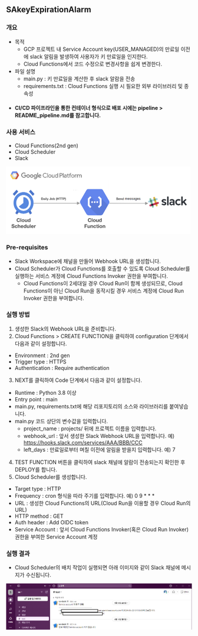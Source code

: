 ## **SAkeyExpirationAlarm**

### 개요
- 목적
  * GCP 프로젝트 내 Service Account key(USER_MANAGED)의 만료일 이전에 slack 알림을 발생하여 사용자가 키 만료일을 인지한다.
  * Cloud Functions에서 코드 수정으로 변경사항을 쉽게 변경한다.
- 파일 설명
  * main.py : 키 만료일을 계산한 후 slack 알람을 전송
  * requirements.txt : Cloud Functions 실행 시 필요한 외부 라이브러리 및 종속성
- #### CI/CD 파이프라인을 통한 컨테이너 형식으로 배포 시에는 pipeline > README_pipeline.md를 참고합니다.

### 사용 서비스
- Cloud Functions(2nd gen)
- Cloud Scheduler
- Slack</br>
<img src="./images/functions.png" width="500"/>

### Pre-requisites
- Slack Workspace에 채널을 만들어 Webhook URL을 생성합니다.
- Cloud Scheduler가 Cloud Functions를 호출할 수 있도록 Cloud Scheduler를 실행하는 서비스 계정에 Cloud Functions Invoker 권한을 부여합니다.
  - Cloud Functions이 2세대일 경우 Cloud Run이 함께 생성되므로, Cloud Functions이 아닌 Cloud Run을 동작시킬 경우 서비스 계정에 Cloud Run Invoker 권한을 부여합니다.

### 실행 방법
1. 생성한 Slack의 Webhook URL을 준비합니다.
2. Cloud Functions > CREATE FUNCTION을 클릭하여 configuration 단계에서 다음과 같이 설정합니다.
  * Environment : 2nd gen
  * Trigger type : HTTPS
  * Authentication : Require authentication
3. NEXT를 클릭하여 Code 단계에서 다음과 같이 설정합니다.
  * Runtime : Python 3.8 이상
  * Entry point : main
  * main.py, requirements.txt에 해당 리포지토리의 소스와 라이브러리를 붙여넣습니다.
  * main.py 코드 상단의 변수값을 입력합니다.
    * project_name : projects/ 뒤에 프로젝트 이름을 입력합니다.
    * webhook_url : 앞서 생성한 Slack Webhook URL을 입력합니다. 예) https://hooks.slack.com/services/AAA/BBB/CCC
    * left_days : 만료일로부터 며칠 이전에 알림을 받을지 입력합니다. 예) 7
4. TEST FUNCTION 버튼을 클릭하여 slack 채널에 알람이 전송되는지 확인한 후 DEPLOY를 합니다.
5. Cloud Scheduler를 생성합니다.
  * Target type : HTTP
  * Frequency : cron 형식을 따라 주기를 입력합니다. 예) 0 9 * * *
  * URL : 생성한 Cloud Functions의 URL(Cloud Run을 이용할 경우 Cloud Run의 URL)
  * HTTP method : GET
  * Auth header : Add OIDC token
  * Service Account : 앞서 Cloud Functions Invoker(혹은 Cloud Run Invoker) 권한을 부여한 Service Account 계정

### 실행 결과
- Cloud Scheduler의 배치 작업이 실행되면 아래 이미지와 같이 Slack 채널에 메시지가 수신됩니다.
<img src="./images/slack.png" width="800"/>
